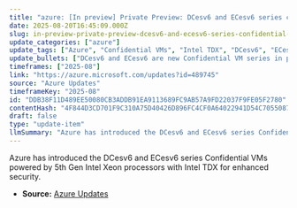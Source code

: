 ```yaml
---
title: "azure: [In preview] Private Preview: DCesv6 and ECesv6 series confidential VMs with Intel® TDX"
date: 2025-08-20T16:45:09.000Z
slug: in-preview-private-preview-dcesv6-and-ecesv6-series-confidential-vms-with-intel-tdx
update_categories: ["azure"]
update_tags: ["Azure", "Confidential VMs", "Intel TDX", "DCesv6", "ECesv6", "Intel Xeon Emerald Rapids"]
update_bullets: ["DCesv6 and ECesv6 are new Confidential VM series in private preview on Azure.", "They use 5th Gen Intel Xeon processors (Emerald Rapids) with Intel Trust Domain Extensions (TDX).", "Intel TDX provides hardware-based memory encryption to protect VM data from the host and hypervisor."]
timeframes: ["2025-08"]
link: "https://azure.microsoft.com/updates?id=489745"
source: "Azure Updates"
timeframeKey: "2025-08"
id: "DDB38F11D489EE50080CB3ADDB91EA9113689FC9AB57A9FD22037F9FE05F2780"
contentHash: "4F844D3CD701F9C310A75D40426D896FC4CF0A64022941D54C7055087603766C"
draft: false
type: "update-item"
llmSummary: "Azure has introduced the DCesv6 and ECesv6 series Confidential VMs powered by 5th Gen Intel Xeon processors with Intel TDX for enhanced security."
---
```


Azure has introduced the DCesv6 and ECesv6 series Confidential VMs powered by 5th Gen Intel Xeon processors with Intel TDX for enhanced security.

- **Source:** [Azure Updates](https://azure.microsoft.com/updates?id=489745)
